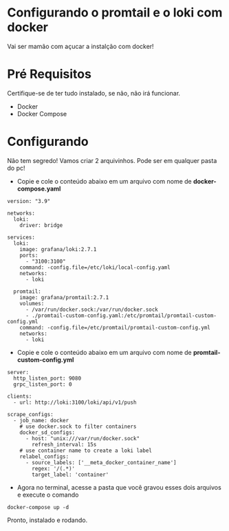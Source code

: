 # Configurando o promtail e o loki com docker
Vai ser mamão com açucar a instalção com docker!

# Pré Requisitos
Certifique-se de ter tudo instalado, se não, não irá funcionar.

- Docker
- Docker Compose

# Configurando
Não tem segredo! Vamos criar 2 arquivinhos. Pode ser em qualquer pasta do pc!

- Copie e cole o conteúdo abaixo em um arquivo com nome de **docker-compose.yaml**
```
version: "3.9"

networks:
  loki:
    driver: bridge

services:
  loki:
    image: grafana/loki:2.7.1
    ports:
      - "3100:3100"
    command: -config.file=/etc/loki/local-config.yaml
    networks:
      - loki

  promtail:
    image: grafana/promtail:2.7.1
    volumes:
      - /var/run/docker.sock:/var/run/docker.sock
      - ./promtail-custom-config.yaml:/etc/promtail/promtail-custom-config.yml
    command: -config.file=/etc/promtail/promtail-custom-config.yml
    networks:
      - loki
```

- Copie e cole o conteúdo abaixo em um arquivo com nome de **promtail-custom-config.yml**
```
server:
  http_listen_port: 9080
  grpc_listen_port: 0

clients:
  - url: http://loki:3100/loki/api/v1/push

scrape_configs:
  - job_name: docker
    # use docker.sock to filter containers
    docker_sd_configs:
      - host: "unix:///var/run/docker.sock"
        refresh_interval: 15s
    # use container name to create a loki label
    relabel_configs:
      - source_labels: ['__meta_docker_container_name']
        regex: '/(.*)'
        target_label: 'container'
```

- Agora no terminal, acesse a pasta que você gravou esses dois arquivos e execute o comando

```
docker-compose up -d
```

Pronto, instalado e rodando.